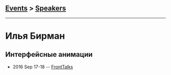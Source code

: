 ## [Events](../README.md) > [Speakers](../speakers.md)
---

# Илья Бирман

## Интерфейсные анимации
- 2016 Sep 17-18 -- [FrontTalks](https://events.yandex.ru/lib/talks/3929/)    
